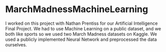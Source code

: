 # MarchMadnessMachineLearning
I worked on this project with Nathan Prentiss for our Artificial Intelligence Final Project. We had to use Machine Learning on a public dataset, and we both like sports so we used two March Madness datasets on Kaggle. We used a publicly implemented Neural Network and preprocessed the data ourselves.
